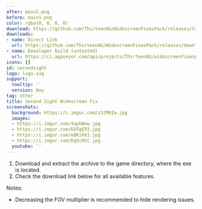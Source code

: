 ```yaml
---
after: main2.png
before: main1.png
color: rgba(0, 0, 0, 0)
download: https://github.com/ThirteenAG/WidescreenFixesPack/releases/tag/secondsight
downloads:
- name: Direct Link
  url: https://github.com/ThirteenAG/WidescreenFixesPack/releases/download/secondsight/SecondSight.WidescreenFix.zip
- name: Developer build (untested)
  url: https://ci.appveyor.com/api/projects/ThirteenAG/widescreenfixespack/artifacts/SecondSight.WidescreenFix.zip?branch=master
icons: []
id: secondsight
logo: logo.svg
support:
  tooltip: ''
  version: Any
tag: other
title: Second Sight Widescreen Fix
screenshots:
  background: https://i.imgur.com/z3JM9Ie.jpg
  images:
  - https://i.imgur.com/4aphWuw.jpg
  - https://i.imgur.com/EUTqEP2.jpg
  - https://i.imgur.com/wQKiHX1.jpg
  - https://i.imgur.com/DqScHCC.jpg
  youtube: ''
---
```


1. Download and extract the archive to the game directory, where the exe is located.
2. Check the download link below for all available features.

Notes:

* Decreasing the FOV multiplier is recommended to hide rendering issues.
